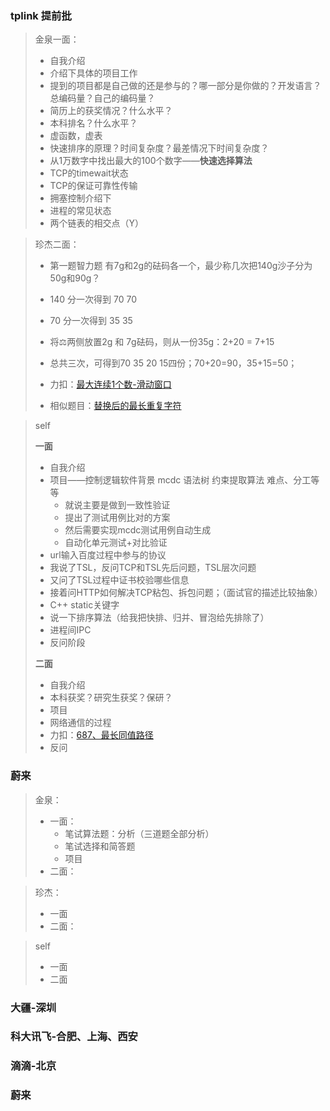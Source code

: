 ### tplink 提前批 

> 金泉一面：
>
> - 自我介绍
> - 介绍下具体的项目工作
> - 提到的项目都是自己做的还是参与的？哪一部分是你做的？开发语言？总编码量？自己的编码量？
> - 简历上的获奖情况？什么水平？
> - 本科排名？什么水平？
> - 虚函数，虚表
> - 快速排序的原理？时间复杂度？最差情况下时间复杂度？
> - 从1万数字中找出最大的100个数字——**快速选择算法**
> - TCP的timewait状态
> - TCP的保证可靠性传输
> - 拥塞控制介绍下
> - 进程的常见状态
> - 两个链表的相交点（Y）

> 珍杰二面：
>
> - 第一题智力题
>   有7g和2g的砝码各一个，最少称几次把140g沙子分为50g和90g？
> - 140 分一次得到 70 70
>
> - 70 分一次得到 35 35
>
> - 将⚖️两侧放置2g 和 7g砝码，则从一份35g：2+20 = 7+15
>
> - 总共三次，可得到70 35 20 15四份；70+20=90，35+15=50；
>
> - 力扣：[最大连续1个数-滑动窗口](https://leetcode.cn/problems/max-consecutive-ones-iii/)
>
> - 相似题目：[替换后的最长重复字符](https://leetcode.cn/problems/longest-repeating-character-replacement/)

> self
>
> **一面**
>
> - 自我介绍
> - 项目——控制逻辑软件背景 mcdc 语法树 约束提取算法 难点、分工等等
>   - 就说主要是做到一致性验证 
>   - 提出了测试用例比对的方案 
>   - 然后需要实现mcdc测试用例自动生成 
>   - 自动化单元测试+对比验证
> - url输入百度过程中参与的协议
> - 我说了TSL，反问TCP和TSL先后问题，TSL层次问题
> - 又问了TSL过程中证书校验哪些信息
> - 接着问HTTP如何解决TCP粘包、拆包问题；（面试官的描述比较抽象）
> - C++ static关键字
> - 说一下排序算法（给我把快排、归并、冒泡给先排除了）
> - 进程间IPC
> - 反问阶段
>
> **二面**
>
> - 自我介绍
> - 本科获奖？研究生获奖？保研？
> - 项目
> - 网络通信的过程
> - 力扣：[687、最长同值路径](https://leetcode.cn/problems/longest-univalue-path/)
> - 反问



### 蔚来

> 金泉：
>
> - 一面：
>   - 笔试算法题：分析（三道题全部分析）
>   - 笔试选择和简答题
>   - 项目
> - 二面：

> 珍杰：
>
> - 一面
> - 二面：

> self
>
> - 一面
> - 二面



### 大疆-深圳



### 科大讯飞-合肥、上海、西安



### 滴滴-北京 



### 蔚来







